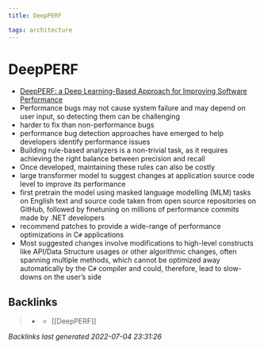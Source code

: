 ```yaml
---
title: DeepPERF

tags: architecture 
---
```


# DeepPERF
- [DeepPERF: a Deep Learning-Based Approach for Improving Software Performance](https://arxiv.org/abs/2206.13619)
- Performance bugs may not cause system failure and may depend on user input, so detecting them can be challenging
- harder to fix than non-performance bugs
- performance bug detection approaches have emerged to help developers identify performance issues
- Building rule-based analyzers is a non-trivial task, as it requires achieving the right balance between precision and recall
- Once developed, maintaining these rules can also be costly
- large transformer model to suggest changes at application source code level to improve its performance
- first pretrain the model using masked language modelling (MLM) tasks on English text and source code taken from open source repositories on GitHub, followed by finetuning on millions of performance commits made by .NET developers
- recommend patches to provide a wide-range of performance optimizations in C`#` applications
- Most suggested changes involve modifications to high-level constructs like API/Data Structure usages or other algorithmic changes, often spanning multiple methods, which cannot be optimized away automatically by the C`#` compiler and could, therefore, lead to slow-downs on the user’s side


## Backlinks

> - [](journals/2022-07-04.md)
>   - [[DeepPERF]]

_Backlinks last generated 2022-07-04 23:31:26_
